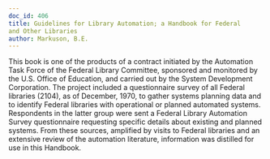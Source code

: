 ```yaml
---
doc_id: 406
title: Guidelines for Library Automation; a Handbook for Federal
and Other Libraries
author: Markuson, B.E.
---
```


This book is one of the products of a contract initiated by the Automation
Task Force of the Federal Library Committee, sponsored and monitored by the
U.S. Office of Education, and carried out by the System Development 
Corporation.  The project included a questionnaire survey of all Federal
libraries (2104), as of December, 1970, to gather systems planning data and 
to identify Federal libraries with operational or planned automated systems.
Respondents in the latter group were sent a Federal Library Automation Survey
questionnaire requesting specific details about existing and planned systems.
From these sources, amplified by visits to Federal libraries and an extensive
review of the automation literature, information was distilled for use in
this Handbook.